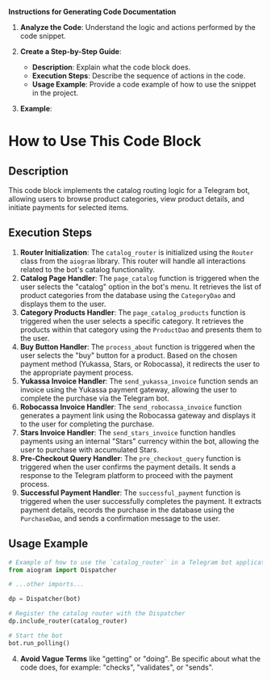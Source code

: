 **Instructions for Generating Code Documentation**

1. **Analyze the Code**: Understand the logic and actions performed by the code snippet.

2. **Create a Step-by-Step Guide**:
    - **Description**: Explain what the code block does.
    - **Execution Steps**: Describe the sequence of actions in the code.
    - **Usage Example**: Provide a code example of how to use the snippet in the project.

3. **Example**:

How to Use This Code Block
=========================================================================================

Description
-------------------------
This code block implements the catalog routing logic for a Telegram bot, allowing users to browse product categories, view product details, and initiate payments for selected items.

Execution Steps
-------------------------
1. **Router Initialization**: The `catalog_router` is initialized using the `Router` class from the `aiogram` library. This router will handle all interactions related to the bot's catalog functionality.
2. **Catalog Page Handler**: The `page_catalog` function is triggered when the user selects the "catalog" option in the bot's menu. It retrieves the list of product categories from the database using the `CategoryDao` and displays them to the user.
3. **Category Products Handler**: The `page_catalog_products` function is triggered when the user selects a specific category. It retrieves the products within that category using the `ProductDao` and presents them to the user.
4. **Buy Button Handler**: The `process_about` function is triggered when the user selects the "buy" button for a product. Based on the chosen payment method (Yukassa, Stars, or Robocassa), it redirects the user to the appropriate payment process.
5. **Yukassa Invoice Handler**: The `send_yukassa_invoice` function sends an invoice using the Yukassa payment gateway, allowing the user to complete the purchase via the Telegram bot.
6. **Robocassa Invoice Handler**: The `send_robocassa_invoice` function generates a payment link using the Robocassa gateway and displays it to the user for completing the purchase.
7. **Stars Invoice Handler**: The `send_stars_invoice` function handles payments using an internal "Stars" currency within the bot, allowing the user to purchase with accumulated Stars.
8. **Pre-Checkout Query Handler**: The `pre_checkout_query` function is triggered when the user confirms the payment details. It sends a response to the Telegram platform to proceed with the payment process.
9. **Successful Payment Handler**: The `successful_payment` function is triggered when the user successfully completes the payment. It extracts payment details, records the purchase in the database using the `PurchaseDao`, and sends a confirmation message to the user.

Usage Example
-------------------------

```python
# Example of how to use the `catalog_router` in a Telegram bot application
from aiogram import Dispatcher

# ...other imports...

dp = Dispatcher(bot)

# Register the catalog router with the Dispatcher
dp.include_router(catalog_router)

# Start the bot
bot.run_polling()
```

4. **Avoid Vague Terms** like "getting" or "doing". Be specific about what the code does, for example: "checks", "validates", or "sends".
